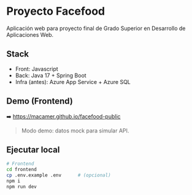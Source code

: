 # Proyecto Facefood
Aplicación web para proyecto final de Grado Superior en Desarrollo de Aplicaciones Web.

## Stack
- Front: Javascript
- Back: Java 17 + Spring Boot
- Infra (antes): Azure App Service + Azure SQL

## Demo (Frontend)
➡️ https://macamer.github.io/facefood-public

> Modo demo: datos mock para simular API.

## Ejecutar local
```bash
# Frontend
cd frontend
cp .env.example .env      # (opcional)
npm i
npm run dev

